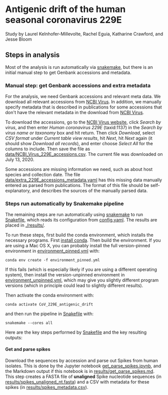 # Antigenic drift of the human seasonal coronavirus 229E

Study by Laurel Kelnhofer-Millevolte, Rachel Eguia, Katharine Crawford, and Jesse Bloom

## Steps in analysis

Most of the analysis is run automatically via [snakemake](https://snakemake.readthedocs.io/), but there is an initial manual step to get Genbank accessions and metadata.

### Manual step: get Genbank accessions and extra metadata
For the analysis, we need Genbank accessions and relevant meta data.
We download all relevant accessions from [NCBI Virus](https://www.ncbi.nlm.nih.gov/labs/virus/).
In addition, we manually specify metadata that is described in publications for some accessions that don't have the relevant metadata in the download from [NCBI Virus](https://www.ncbi.nlm.nih.gov/labs/virus/).

To download the accessions, go to the [NCBI Virus website](https://www.ncbi.nlm.nih.gov/labs/virus/), click *Search by virus*, and then enter *Human coronavirus 229E* (taxid:1137) in the *Search by virus name or taxonomy* box and hit return.
Then click *Download*, select *CSV format* under *Current table view results*, hit *Next*, hit *Next* again (it should show *Download all records*), and enter choose *Select All* for the columns to include.
Then save the file as [data/NCBI_Virus_229E_accessions.csv](data/NCBI_Virus_229E_accessions.csv).
The current file was downloaded on July 13, 2020.

Some accessions are missing information we need, such as about host species and collection date.
The file [data/extra_229E_accessions_metadata.yaml](data/extra_229E_accessions_metadata.yaml) has this missing data manually entered as parsed from publications.
The format of this file should be self-explanatory, and describes the sources of the manually parsed data.

### Steps run automatically by Snakemake pipeline
The remaining steps are run automatically using [snakemake](https://snakemake.readthedocs.io/) to run [Snakefile](Snakefile), which reads its configuration from [config.yaml](config.yaml).
The results are placed in [./results/](results).

To run these steps, first build the conda environment, which installs the necessary programs.
First [install conda](https://docs.conda.io/projects/conda/en/latest/user-guide/install/).
Then build the environment.
If you are using a Mac OS X, you can probably install the full version-pinned environment in [environment_pinned.yml](environment_pinned.yml) with:

    conda env create -f environment_pinned.yml

If this fails (which is especially likely if you are using a different operating system), then install the version-unpinned environment in [environment_unpinned.yml](environment_unpinned.yml), which may give you slightly different program versions (which in principle could lead to slightly different results).

Then activate the conda environment with:

    conda activate CoV_229E_antigenic_drift

and then run the pipeline in [Snakefile](Snakefile) with:

    snakemake --cores all

Here are the key steps performed by [Snakefile](Snakefile) and the key resulting outputs:

#### Get and parse spikes
Download the sequences by accession and parse out Spikes from human isolates.
This is done by the Jupyter notebook [get_parse_spikes.ipynb](get_parse_spikes.ipynb), and the Markdown output if this notebook is in [results/get_parse_spikes.md](results/get_parse_spikes.md).
This step creates a FASTA file of **unaligned** Spike nucleotide sequences (in [results/spikes_unaligned_nt.fasta](results/spikes_unaligned_nt.fasta)) and a CSV with metadata for these spikes (in [results/spikes_metadata.csv](results/spikes_metadata.csv)).
